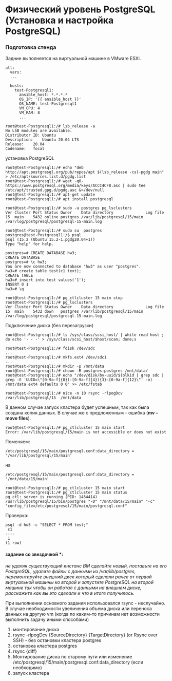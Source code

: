 # Физический уровень PostgreSQL (Установка и настройка PostgreSQL)

### Подготовка стенда
Задние выполняется на виртуальной машине в VMware ESXi.
```
all:
  vars:
  ...
  
  hosts:
    test-Postgresql1:
      ansible_host: *.*.*.*
      OS_IP: '{{ ansible_host }}'
      OS_NAME: test-Postgresql1
      VM_CPU: 4
      VM_RAM: 8
      ...
```

```shell
root@test-Postgresql1:/# lsb_release -a
No LSB modules are available.
Distributor ID:	Ubuntu
Description:	Ubuntu 20.04 LTS
Release:	20.04
Codename:	focal
```
установка PostgreSQL
```shell
root@test-Postgresql1:/# echo "deb http://apt.postgresql.org/pub/repos/apt $(lsb_release -cs)-pgdg main" > /etc/apt/sources.list.d/pgdg.list
root@test-Postgresql1:/# wget -qO- https://www.postgresql.org/media/keys/ACCC4CF8.asc | sudo tee /etc/apt/trusted.gpg.d/pgdg.asc &>/dev/null
root@test-Postgresql1:/# apt-get update
root@test-Postgresql1:/# apt install postgresql
```
```shell
root@test-Postgresql1:/# sudo -u postgres pg_lsclusters
Ver Cluster Port Status Owner    Data directory              Log file
15  main    5432 online postgres /var/lib/postgresql/15/main /var/log/postgresql/postgresql-15-main.log
```

```shell
root@test-Postgresql1:/# sudo su  postgres
postgres@test-Postgresql1:/$ psql
psql (15.2 (Ubuntu 15.2-1.pgdg20.04+1))
Type "help" for help.

postgres=# CREATE DATABASE hw3;
CREATE DATABASE
postgres=# \c hw3;
You are now connected to database "hw3" as user "postgres".
hw3=# create table test(c1 text);
CREATE TABLE
hw3=# insert into test values('1');
INSERT 0 1
hw3=# \q
```
```shell
root@test-Postgresql1:/# pg_ctlcluster 15 main stop
root@test-Postgresql1:/# pg_lsclusters
Ver Cluster Port Status Owner    Data directory              Log file
15  main    5432 down   postgres /var/lib/postgresql/15/main /var/log/postgresql/postgresql-15-main.log
```
Подключение диска (без перезагрузки)
```shell
root@test-Postgresql1:/# ls /sys/class/scsi_host/ | while read host ; do echo '- - -' > /sys/class/scsi_host/$host/scan; done;s

root@test-Postgresql1:/# fdisk /dev/sdc
...
root@test-Postgresql1:/# mkfs.ext4 /dev/sdc1
...
root@test-Postgresql1:/# mkdir -p /mnt/data
root@test-Postgresql1:/# chown -R postgres:postgres /mnt/data/
root@test-Postgresql1:/# echo "/dev/disk/by-uuid/$(blkid | grep sdc | grep -E 'UUID=\"[0-9a-f]{8}(-[0-9a-f]{4}){3}-[0-9a-f]{12}\"' -o) /mnt/data ext4 defaults 0 0" >> /etc/fstab
```

```shell
root@test-Postgresql1:/# nice -n 10 rsync -rlpogDcv /var/lib/postgresql/15  /mnt/data
```
В данном случае запуск кластера будет успешным, так как была
создана копия данных. В случае же с предложенным -
ошибка (**mv – move files**).

```shell
root@test-Postgresql1:/# pg_ctlcluster 15 main start
Error: /var/lib/postgresql/15/main is not accessible or does not exist
```
Поменяем:
```shell
/etc/postgresql/15/main/postgresql.conf:data_directory = '/var/lib/postgresql/15/main'
```
на
```shell
/etc/postgresql/15/main/postgresql.conf:data_directory = '/mnt/data/15/main'
```

```shell
root@test-Postgresql1:/# pg_ctlcluster 15 main start
root@test-Postgresql1:/# pg_ctlcluster 15 main status
pg_ctl: server is running (PID: 1454414)
/usr/lib/postgresql/15/bin/postgres "-D" "/mnt/data/15/main" "-c" "config_file=/etc/postgresql/15/main/postgresql.conf"
```
Проверка:
```shell
psql -d hw3 -c "SELECT * FROM test;"
 c1
----
 1
(1 row)
```
#### задание со звездочкой *:
_не удаляя существующий инстанс ВМ сделайте новый, поставьте
на его PostgreSQL, удалите файлы с данными из /var/lib/postgres,
перемонтируйте внешний диск который сделали ранее от первой
виртуальной машины ко второй и запустите PostgreSQL на второй
машине так чтобы он работал с данными на внешнем диске,
расскажите как вы это сделали и что в итоге получилось._

При выполнении основного задания использовался rsync - неслучайно.
В случае необходимости увеличения объема диска или переноса данных на другую vm
(когда по каким-то причинам нет возможности выполнить задачу иными способами)

1. монтирование диска
2. rsync -rlpogDcv {SourceDirectory} {TargetDirectory} (or Rsync over SSH) - без остановки кластера postgres
3. остановка кластера postgres
4. rsync {diff}
5. Монтирование диска по старому пути или изменение /etc/postgresql/15/main/postgresql.conf:data_directory (если необходимо)
6. запуск кластера 